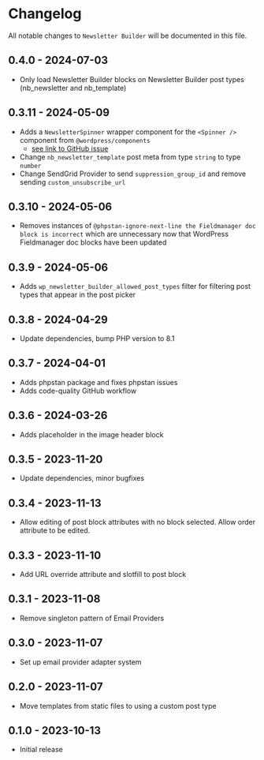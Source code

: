 # Changelog

All notable changes to `Newsletter Builder` will be documented in this file.

## 0.4.0 - 2024-07-03

- Only load Newsletter Builder blocks on Newsletter Builder post types (nb_newsletter and nb_template)

## 0.3.11 - 2024-05-09

- Adds a `NewsletterSpinner` wrapper component for the `<Spinner />` component from `@wordpress/components`
  - [see link to GitHub issue](https://github.com/WordPress/gutenberg/issues/61322)
- Change `nb_newsletter_template` post meta from type `string` to type `number`
- Change SendGrid Provider to send `suppression_group_id` and remove sending `custom_unsubscribe_url`

## 0.3.10 - 2024-05-06

- Removes instances of `@phpstan-ignore-next-line the Fieldmanager doc block is incorrect` which are unnecessary now that WordPress Fieldmanager doc blocks have been updated

## 0.3.9 - 2024-05-06

- Adds `wp_newsletter_builder_allowed_post_types` filter for filtering post types that appear in the post picker

## 0.3.8 - 2024-04-29

- Update dependencies, bump PHP version to 8.1

## 0.3.7 - 2024-04-01

- Adds phpstan package and fixes phpstan issues
- Adds code-quality GitHub workflow

## 0.3.6 - 2024-03-26

- Adds placeholder in the image header block

## 0.3.5 - 2023-11-20

- Update dependencies, minor bugfixes

## 0.3.4 - 2023-11-13

- Allow editing of post block attributes with no block selected. Allow order attribute to be edited.

## 0.3.3 - 2023-11-10

- Add URL override attribute and slotfill to post block

## 0.3.1 - 2023-11-08

- Remove singleton pattern of Email Providers

## 0.3.0 - 2023-11-07

- Set up email provider adapter system

## 0.2.0 - 2023-11-07

- Move templates from static files to using a custom post type

## 0.1.0 - 2023-10-13

- Initial release
